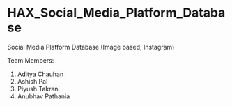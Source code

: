 # HAX_Social_Media_Platform_Database

Social Media Platform Database (Image based, Instagram)

Team Members:
1. Aditya Chauhan
2. Ashish Pal
3. Piyush Takrani
4. Anubhav Pathania
